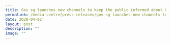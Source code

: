 ```yaml
---
title: Gov sg launches new channels to keep the public informed about COVID19
permalink: /media-centre/press-releases/gov-sg-launches-new-channels-to-keep-the-public-informed-about-covid-19/
date: 2020-04-02
layout: post
description: ""
image: ""
---
```

